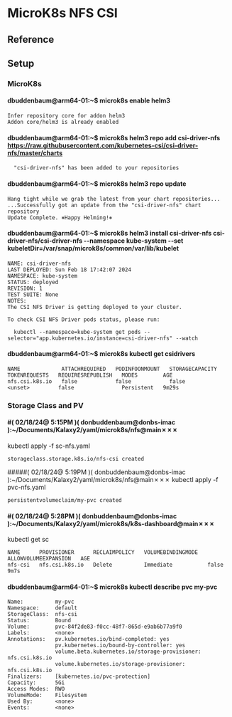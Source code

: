 # MicroK8s NFS CSI


## Reference

## Setup

### MicroK8s
#### dbuddenbaum@arm64-01:~$ microk8s enable helm3

```
Infer repository core for addon helm3
Addon core/helm3 is already enabled
```

#### dbuddenbaum@arm64-01:~$ microk8s helm3 repo add csi-driver-nfs https://raw.githubusercontent.com/kubernetes-csi/csi-driver-nfs/master/charts

      "csi-driver-nfs" has been added to your repositories

#### dbuddenbaum@arm64-01:~$ microk8s helm3 repo update

```
Hang tight while we grab the latest from your chart repositories...
...Successfully got an update from the "csi-driver-nfs" chart repository
Update Complete. ⎈Happy Helming!⎈
```
#### dbuddenbaum@arm64-01:~$ microk8s helm3 install csi-driver-nfs csi-driver-nfs/csi-driver-nfs --namespace kube-system --set kubeletDir=/var/snap/microk8s/common/var/lib/kubelet
```
NAME: csi-driver-nfs
LAST DEPLOYED: Sun Feb 18 17:42:07 2024
NAMESPACE: kube-system
STATUS: deployed
REVISION: 1
TEST SUITE: None
NOTES:
The CSI NFS Driver is getting deployed to your cluster.

To check CSI NFS Driver pods status, please run:

  kubectl --namespace=kube-system get pods --selector="app.kubernetes.io/instance=csi-driver-nfs" --watch
```

#### dbuddenbaum@arm64-01:~$ microk8s kubectl get csidrivers
```
NAME             ATTACHREQUIRED   PODINFOONMOUNT   STORAGECAPACITY   TOKENREQUESTS   REQUIRESREPUBLISH   MODES        AGE
nfs.csi.k8s.io   false            false            false             <unset>         false               Persistent   9m29s
```

### Storage Class and PV

#### #( 02/18/24@ 5:15PM )( donbuddenbaum@donbs-imac ):~/Documents/Kalaxy2/yaml/microk8s/nfs@main✗✗✗
   kubectl apply -f sc-nfs.yaml

    storageclass.storage.k8s.io/nfs-csi created
#####( 02/18/24@ 5:19PM )( donbuddenbaum@donbs-imac ):~/Documents/Kalaxy2/yaml/microk8s/nfs@main✗✗✗
   kubectl apply -f pvc-nfs.yaml

    persistentvolumeclaim/my-pvc created

#### #( 02/18/24@ 5:28PM )( donbuddenbaum@donbs-imac ):~/Documents/Kalaxy2/yaml/microk8s/k8s-dashboard@main✗✗✗
   kubectl get sc
```
NAME      PROVISIONER      RECLAIMPOLICY   VOLUMEBINDINGMODE   ALLOWVOLUMEEXPANSION   AGE
nfs-csi   nfs.csi.k8s.io   Delete          Immediate           false                  9m7s
```

#### dbuddenbaum@arm64-01:~$ microk8s kubectl describe pvc my-pvc
```
Name:          my-pvc
Namespace:     default
StorageClass:  nfs-csi
Status:        Bound
Volume:        pvc-84f2de83-f0cc-48f7-865d-e9ab6b77a9f0
Labels:        <none>
Annotations:   pv.kubernetes.io/bind-completed: yes
               pv.kubernetes.io/bound-by-controller: yes
               volume.beta.kubernetes.io/storage-provisioner: nfs.csi.k8s.io
               volume.kubernetes.io/storage-provisioner: nfs.csi.k8s.io
Finalizers:    [kubernetes.io/pvc-protection]
Capacity:      5Gi
Access Modes:  RWO
VolumeMode:    Filesystem
Used By:       <none>
Events:        <none>
```